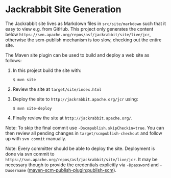 <!--
   Licensed to the Apache Software Foundation (ASF) under one or more
   contributor license agreements.  See the NOTICE file distributed with
   this work for additional information regarding copyright ownership.
   The ASF licenses this file to You under the Apache License, Version 2.0
   (the "License"); you may not use this file except in compliance with
   the License.  You may obtain a copy of the License at

       http://www.apache.org/licenses/LICENSE-2.0

   Unless required by applicable law or agreed to in writing, software
   distributed under the License is distributed on an "AS IS" BASIS,
   WITHOUT WARRANTIES OR CONDITIONS OF ANY KIND, either express or implied.
   See the License for the specific language governing permissions and
   limitations under the License.
  -->

Jackrabbit Site Generation
==========================
The Jackrabbit site lives as Markdown files in `src/site/markdown` such
that it easy to view e.g. from GitHub. This project only generates the
content below `https://svn.apache.org/repos/asf/jackrabbit/site/live/jcr`, otherwise
the scm-publish mechanism is too slow, checking out the entire site.

The Maven site plugin can be used to build and deploy a web site as follows:

1. In this project build the site with:

   ````
   $ mvn site
   ````

2. Review the site at `target/site/index.html`

3. Deploy the site to `http://jackrabbit.apache.org/jcr` using:

   ````
   $ mvn site-deploy
   ````

4. Finally review the site at `http://jackrabbit.apache.org/`.

Note: To skip the final commit use `-Dscmpublish.skipCheckin=true`. You can then
review all pending changes in `target/scmpublish-checkout` and follow
up with `svn commit` manually.


Note: Every committer should be able to deploy the site. Deployment is done via svn commit to
`https://svn.apache.org/repos/asf/jackrabbit/site/live/jcr`. It may be necessary though to provide the credentials explicitly via `-Dpassword` and `-Dusername` ([maven-scm-publish-plugin:publish-scm](https://maven.apache.org/plugins/maven-scm-publish-plugin/publish-scm-mojo.html)).

